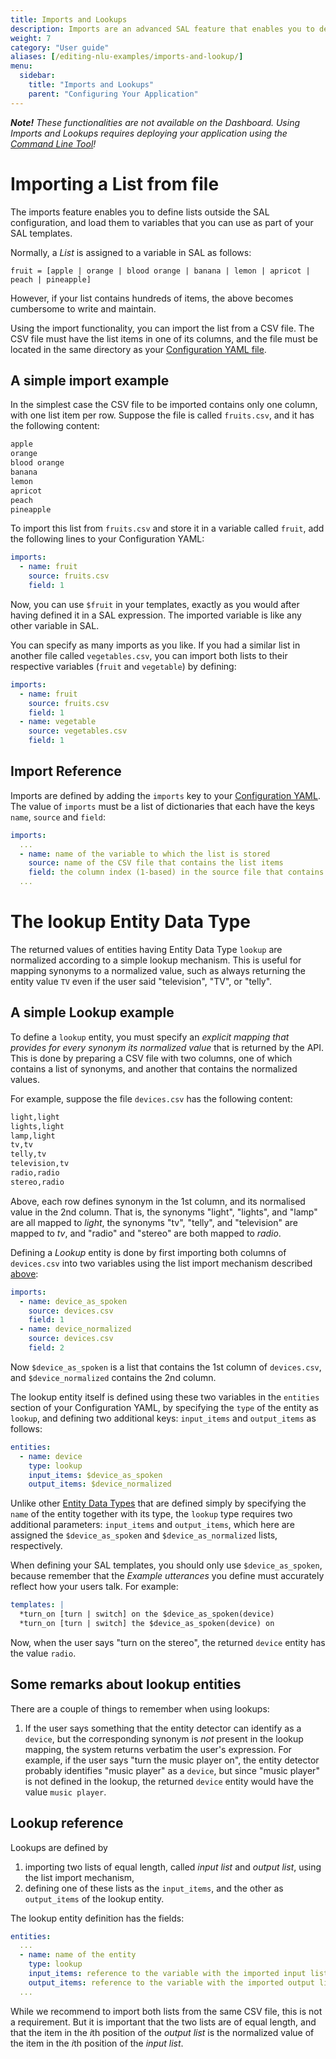 ```yaml
---
title: Imports and Lookups
description: Imports are an advanced SAL feature that enables you to define long lists outside the SAL syntax. The lookup entity type allows you to define a normalized return value for entities that have several synonyms.
weight: 7
category: "User guide"
aliases: [/editing-nlu-examples/imports-and-lookup/]
menu:
  sidebar:
    title: "Imports and Lookups"
    parent: "Configuring Your Application"
---
```


***Note!** These functionalities are not available on the Dashboard. Using Imports and Lookups requires deploying your application using the [Command Line Tool](/dev-tools/command-line-client/)!*

# Importing a List from file

The imports feature enables you to define lists outside the SAL configuration, and load them to variables that you can use as part of your SAL templates.

Normally, a *List* is assigned to a variable in SAL as follows:
```
fruit = [apple | orange | blood orange | banana | lemon | apricot | peach | pineapple]
```
However, if your list contains hundreds of items, the above becomes cumbersome to write and maintain.

Using the import functionality, you can import the list from a CSV file. The CSV file must have the list items in one of its columns, and the file must be located in the same directory as your [Configuration YAML file](/dev-tools/command-line-client/#configuration-yaml).

## A simple import example

In the simplest case the CSV file to be imported contains only one column, with one list item per row. Suppose the file is called `fruits.csv`, and it has the following content:
```bash
apple
orange
blood orange
banana
lemon
apricot
peach
pineapple
```
To import this list from `fruits.csv` and store it in a variable called `fruit`, add the following lines to your Configuration YAML:
```yaml
imports: 
  - name: fruit
    source: fruits.csv
    field: 1
```
Now, you can use `$fruit` in your templates, exactly as you would after having defined it in a SAL expression. The imported variable is like any other variable in SAL.

You can specify as many imports as you like. If you had a similar list in another file called `vegetables.csv`, you can import both lists to their respective variables (`fruit` and `vegetable`) by defining:
```yaml
imports: 
  - name: fruit
    source: fruits.csv
    field: 1
  - name: vegetable
    source: vegetables.csv
    field: 1
```

## Import Reference
Imports are defined by adding the `imports` key to your [Configuration YAML](/dev-tools/command-line-client/#configuration-yaml). The value of `imports` must be a list of dictionaries that each have the keys `name`, `source` and `field`:
```yaml
imports:
  ...
  - name: name of the variable to which the list is stored
    source: name of the CSV file that contains the list items
    field: the column index (1-based) in the source file that contains the list items
  ...
```

# The lookup Entity Data Type

The returned values of entities having Entity Data Type `lookup` are normalized according to a simple lookup mechanism. This is useful for mapping synonyms to a normalized value, such as always returning the entity value `TV` even if the user said "television", "TV", or "telly".

## A simple Lookup example

To define a `lookup` entity, you must specify an *explicit mapping that provides for every synonym its normalized value* that is returned by the API. This is done by preparing a CSV file with two columns, one of which contains a list of synonyms, and another that contains the normalized values.

For example, suppose the file `devices.csv` has the following content:
```bash
light,light
lights,light
lamp,light
tv,tv
telly,tv
television,tv
radio,radio
stereo,radio
```
Above, each row defines synonym in the 1st column, and its normalised value in the 2nd column. That is, the synonyms "light", "lights", and "lamp" are all mapped to *light*, the synonyms "tv", "telly", and "television" are mapped to *tv*, and "radio" and "stereo" are both mapped to *radio*.

Defining a *Lookup* entity is done by first importing both columns of `devices.csv` into two variables using the list import mechanism described [above](#importing-a-list-from-file):
```yaml
imports:
  - name: device_as_spoken
    source: devices.csv
    field: 1
  - name: device_normalized
    source: devices.csv
    field: 2
```
Now `$device_as_spoken` is a list that contains the 1st column of `devices.csv`, and `$device_normalized` contains the 2nd column.

The lookup entity itself is defined using these two variables in the `entities` section of your Configuration YAML, by specifying the `type` of the entity as `lookup`, and defining two additional keys: `input_items` and `output_items` as follows:
```yaml
entities:
  - name: device
    type: lookup
    input_items: $device_as_spoken
    output_items: $device_normalized
```
Unlike other [Entity Data Types](/slu-examples/postprocessing) that are defined simply by specifying the `name` of the entity together with its type, the `lookup` type  requires two additional parameters: `input_items` and `output_items`, which here are assigned the `$device_as_spoken` and `$device_as_normalized` lists, respectively.

When defining your SAL templates, you should only use `$device_as_spoken`, because remember that the *Example utterances* you define must accurately reflect how your users talk. For example:
```yaml
templates: |
  *turn_on [turn | switch] on the $device_as_spoken(device)
  *turn_on [turn | switch] the $device_as_spoken(device) on
```
Now, when the user says "turn on the stereo", the returned `device` entity has the value `radio`.

## Some remarks about lookup entities
There are a couple of things to remember when using lookups:
1. If the user says something that the entity detector can identify as a `device`, but the corresponding synonym is *not* present in the lookup mapping, the system returns verbatim the user's expression. For example, if the user says "turn the music player on", the entity detector probably identifies "music player" as a `device`, but since "music player" is not defined in the lookup, the returned `device` entity would have the value `music player`.

## Lookup reference
Lookups are defined by
1. importing two lists of equal length, called *input list* and *output list*, using the list import mechanism,
2. defining one of these lists as the `input_items`, and the other as `output_items` of the lookup entity.

The lookup entity definition has the fields:
```yaml
entities:
  ...
  - name: name of the entity
    type: lookup
    input_items: reference to the variable with the imported input list
    output_items: reference to the variable with the imported output list
  ...
```
While we recommend to import both lists from the same CSV file, this is not a requirement. But it is important that the two lists are of equal length, and that the item in the *i*th position of the *output list* is the normalized value of the item in the *i*th position of the *input list*.
